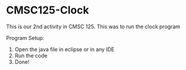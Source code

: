 # CMSC125-Clock
This is our 2nd activity in CMSC 125. This was to run the clock program 

Program Setup:
1. Open the java file in eclipse or in any IDE
2. Run the code
3. Done!
